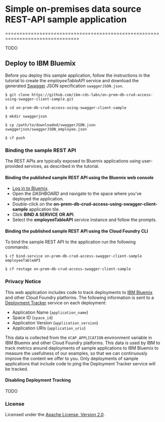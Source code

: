 # Simple on-premises data source REST-API sample application
================================================================================

TODO

## Deploy to IBM Bluemix

Before you deploy this sample application, follow the instructions in the tutorial to create the _employeeTableAPI_ service and download the generated [Swagger](http://swagger.io/) JSON specification `swaggerJSON.json`.

    $ git clone https://github.com/ibm-cds-labs/on-prem-db-crud-access-using-swagger-client-sample.git

    $ cd on-prem-db-crud-access-using-swagger-client-sample

    $ mkdir swaggerjson
    
    $ cp /path/to/downloaded/swaggerJSON.json swaggerjson/swaggerJSON_employee.json

    $ cf push

### Binding the sample REST API

The REST APIs are typically exposed to Bluemix applications using user-provided services, as described in the tutorial.

#### Binding the published sample REST API using the Bluemix web console
  * [Log in to Bluemix](https://console.ng.bluemix.net/).
  * Open the *DASHBOARD* and navigate to the space where you've deployed the application.
  * Double-click on the **on-prem-db-crud-access-using-swagger-client-sample** application tile.
  * Click **BIND A SERVICE OR API**.
  * Select the **employeeTableAPI** service instance and follow the prompts.

#### Binding the published sample REST API using the Cloud Foundry CLI

To bind the sample REST API to the application run the following commands:

    $ cf bind-service on-prem-db-crud-access-swagger-client-sample employeeTableAPI

    $ cf restage on-prem-db-crud-access-swagger-client-sample


### Privacy Notice

This web application includes code to track deployments to [IBM Bluemix](https://www.bluemix.net/) and other Cloud Foundry platforms. The following information is sent to a [Deployment Tracker](https://github.com/cloudant-labs/deployment-tracker) service on each deployment:

* Application Name (`application_name`)
* Space ID (`space_id`)
* Application Version (`application_version`)
* Application URIs (`application_uris`)

This data is collected from the `VCAP_APPLICATION` environment variable in IBM Bluemix and other Cloud Foundry platforms. This data is used by IBM to track metrics around deployments of sample applications to IBM Bluemix to measure the usefulness of our examples, so that we can continuously improve the content we offer to you. Only deployments of sample applications that include code to ping the Deployment Tracker service will be tracked.

#### Disabling Deployment Tracking

TODO

### License

Licensed under the [Apache License, Version 2.0](https://github.com/ibm-cds-labs/on-prem-connectivity-test-java-sample/blob/master/LICENSE).
